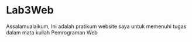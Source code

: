 # Lab3Web
Assalamualaikum, Ini adalah pratikum website saya untuk memenuhi tugas dalam mata kuliah Pemrograman Web
